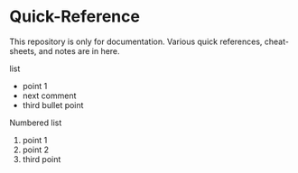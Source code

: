 # Quick-Reference

This repository is only for documentation.  Various quick references, cheat-sheets, and notes are in here.

list
* point 1
* next comment
* third bullet point

Numbered list
1. point 1
2. point 2
3. third point
